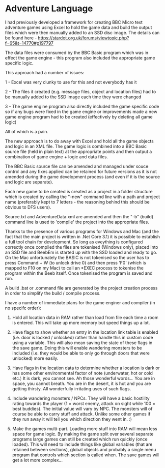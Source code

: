 # Adventure Language

I had previously developed a framework for creating BBC Micro text adventure games using Excel to hold the game data and build the output files which were then manually added to an SSD disc image. The details can be found here - https://stardot.org.uk/forums/viewtopic.php?f=65&t=14770#p197797

The data files were consumed by the BBC Basic program which was in effect the game engine - this program also included the appropriate game specific logic.

This approach had a number of issues:

1 - Excel was very clunky to use for this and not everybody has it

2 - The files it created (e.g. message files, object and location files) had to be manually added to the SSD image each time they were changed

3 - The game engine program also directly included the game specific code so if any bugs were fixed in the game engine or improvements made a new game engine program had to be created (effectively by deleting all game logic)

All of which is a pain. 

The new approach is to do away with Excel and hold all the game objects and logic in an XML file. The game logic is combined into a BBC Basic source file (held in plain text) at the appropriate points and then output a combination of game engine + logic and data files.

The BBC Basic source file can be amended and managed under souce control and any fixes applied can be retained for future versions as it is not amended during the game development process (and even if it is the source and logic are separate).

Each new game to be created is created as a project in a folder structure which is created by calling the "-new" command line with a path and project name (preferably kept to 7 letters - the reasoning behind this should be obvious to DFS users). 

Source.txt and AdventureData.xml are amended and then the "-b" (build) command line is used to 'compile' the project into the appropriate files.

Thanks to the presence of various programs for Windows and Mac (and the fact that the main project is written in .Net Core 3.1) it is possible to establish a full tool chain for development. So long as eveything is configured correctly once compiled the files are tokenised (Windows only), placed into an SSD file and BeebEm is started up with the SSD loaded and ready to go. On the Mac unfortunately the BASIC is not tokenised so the user has to press Command + W (to unlock drive 0) and then press 'F0' (which is mapped to F10 on my Mac) to call an *EXEC process to tokenise the program within the Beeb itself. Once tokenised the program is saved and run.

A build .bat or .command file are generated by the project creation process in order to simplify the build / compile process.


I have a number of immediate plans for the game enginer and compiler (in no specifc order):

1) Hold all location data in RAM rather than load from file each time a room is entered.
This will take up more memory but speed things up a lot.

2) Have flags to show whether an entry in the location link table is enabled (i.e. door is locked / unlocked) rather than handle this in custom code using a variable.
This will also mean saving the state of these flags in the save game.
Doing this will enable wandering monsters to be included (i.e. they would be able to only go through doors that were unlocked) more easily.

3) Have flags in the location data to determine whether a location is dark or has some other environmental factor of note (underwater, hot or cold etc.)
It is dark, you cannot see. Ah those wonderful words...
You are in space, you cannot breath. You are in the desert, it is hot and you are getting thirsty.
All wonderfully irritating uses of such flags.

4) Include wandering monsters / NPCs.
They will have a basic hostility rating towards the player (1 = worst enemy, attack on sight while 100 = best buddies). The initial value will vary by NPC.
The monsters will of course be able to carry stuff and attack.
Unlike some other games if they run away it will tell you which direction they went in. :)

5) Make the games multi-part.
Loading more stuff into RAM will mean less space for game logic. By making the game split over several separate programs large games can still be created which run quickly (once loaded).
This will need to include things like global variables (that are retained between sections), global objects and probably a single menu program that controls which section is called when.
The save games will get a lot more complex...
